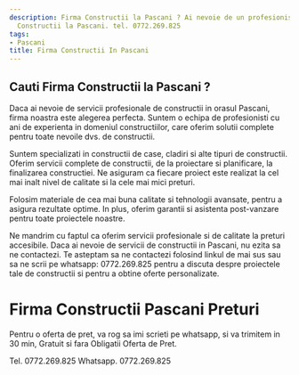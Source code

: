 ```yaml
---
description: Firma Constructii la Pascani ? Ai nevoie de un profesionist in Firma
  Constructii la Pascani. tel. 0772.269.825
tags:
- Pascani
title: Firma Constructii In Pascani
---
```



## Cauti Firma Constructii la Pascani ?

Daca ai nevoie de servicii profesionale de constructii in orasul Pascani, firma noastra este alegerea perfecta. Suntem o echipa de profesionisti cu ani de experienta in domeniul constructiilor, care oferim solutii complete pentru toate nevoile dvs. de constructii.

Suntem specializati in constructii de case, cladiri si alte tipuri de constructii. Oferim servicii complete de constructii, de la proiectare si planificare, la finalizarea constructiei. Ne asiguram ca fiecare proiect este realizat la cel mai inalt nivel de calitate si la cele mai mici preturi.

Folosim materiale de cea mai buna calitate si tehnologii avansate, pentru a asigura rezultate optime. In plus, oferim garantii si asistenta post-vanzare pentru toate proiectele noastre.

Ne mandrim cu faptul ca oferim servicii profesionale si de calitate la preturi accesibile. Daca ai nevoie de servicii de constructii in Pascani, nu ezita sa ne contactezi. Te asteptam sa ne contactezi folosind linkul de mai sus sau sa ne scrii pe whatsapp: 0772.269.825 pentru a discuta despre proiectele tale de constructii si pentru a obtine oferte personalizate.

# Firma Constructii Pascani Preturi
Pentru o oferta de pret, va rog sa imi scrieti pe whatsapp, si va trimitem in 30 min, Gratuit si fara Obligatii Oferta de Pret.

Tel. 0772.269.825
Whatsapp. 0772.269.825